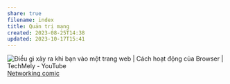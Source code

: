 ```yaml
---
share: true
filename: index
title: Quản trị mạng
created: 2023-08-25T14:38
updated: 2023-10-17T15:41
---
```



![Điều gì xảy ra khi bạn vào một trang web | Cách hoạt động của Browser | TechMely - YouTube](https://youtu.be/II36vixCITs)
[Networking comic](https://jvns.ca/networking-zine.pdf) 

